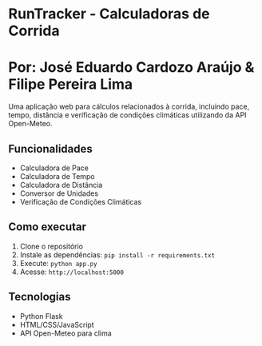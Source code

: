 # RunTracker - Calculadoras de Corrida
# Por: José Eduardo Cardozo Araújo & Filipe Pereira Lima

Uma aplicação web para cálculos relacionados à corrida, incluindo pace, tempo, distância e verificação de condições climáticas utilizando da API Open-Meteo.

## Funcionalidades

- Calculadora de Pace
- Calculadora de Tempo
- Calculadora de Distância
- Conversor de Unidades
- Verificação de Condições Climáticas

## Como executar

1. Clone o repositório
2. Instale as dependências: `pip install -r requirements.txt`
3. Execute: `python app.py`
4. Acesse: `http://localhost:5000`

## Tecnologias

- Python Flask
- HTML/CSS/JavaScript
- API Open-Meteo para clima